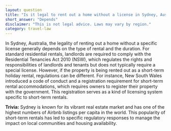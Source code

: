 ```yaml
---
layout: question
title: "Is it legal to rent out a home without a license in Sydney, Australia?"
short_answer: "Depends"
disclaimer: "This is not legal advice. Laws may vary by region."
category: travel-law
---
```

In Sydney, Australia, the legality of renting out a home without a specific license generally depends on the type of rental and the duration. For standard residential rentals, landlords are required to comply with the Residential Tenancies Act 2010 (NSW), which regulates the rights and responsibilities of landlords and tenants but does not typically require a special license. However, if the property is being rented out as a short-term holiday rental, regulations can be different. For instance, New South Wales introduced a code of conduct and a registration requirement for short-term rental accommodations, which requires owners to register their property with the government. This registration serves as a kind of licensing system specific to short-term rentals.

**Trivia:** Sydney is known for its vibrant real estate market and has one of the highest numbers of Airbnb listings per capita in the world. This popularity of short-term rentals has led to specific regulatory responses to manage the impact on local communities and housing availability.
